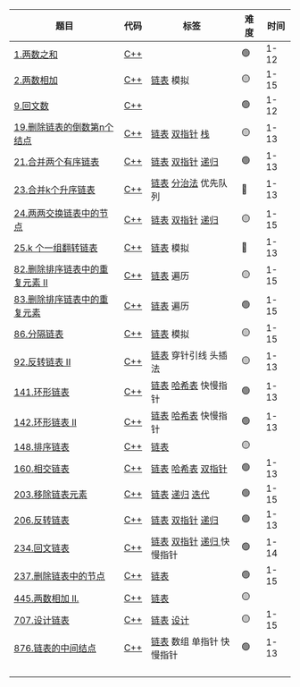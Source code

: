 | 题目                                                         | 代码                                               | 标签                                                        | 难度 | 时间 |
| ------------------------------------------------------------ | -------------------------------------------------- | ----------------------------------------------------------- | ---- | ---- |
| [1.两数之和](leetcode.md#1两数之和)                                     | [C++](1.两数之和.cpp)                              |                                                             | 🟢    | 1-12 |
| [2.两数相加](leetcode.md#2两数相加)                                     | [C++](LinkedList/2两数相加.cpp)                   | [链表](leetcode.md#链表) 模拟                                          | 🟡    | 1-15 |
| [9.回文数](leetcode.md#9回文数)                                         | [C++](9.回文数.cpp)                                |                                                             | 🟢    | 1-12 |
| [19.删除链表的倒数第n个结点](leetcode.md#19删除链表的倒数第n个结点)     | [C++](LinkedList/19.删除链表的倒数第-n-个结点.cpp)            | [链表](leetcode.md#链表) [双指针](leetcode.md#双指针) [栈](leetcode.md#栈)                   | 🟡    | 1-13 |
| [21.合并两个有序链表](leetcode.md#21合并两个有序链表)                   | [C++](LinkedList/21.合并两个有序链表.cpp)                     | [链表](leetcode.md#链表) [双指针](leetcode.md#双指针) [递归](leetcode.md#递归算法)           | 🟢    | 1-13 |
| [23.合并k个升序链表](leetcode.md#23合并k个升序链表)                     | [C++](LinkedList/23.合并k个升序链表.cpp)                      | [链表](leetcode.md#链表) [分治法](leetcode.md#分治法) 优先队列                    | 🔴    | 1-13 |
| [24.两两交换链表中的节点](leetcode.md#24两两交换链表中的节点)           | [C++](LinkedList/24.两两交换链表中的节点.cpp)                 | [链表](leetcode.md#链表) [双指针](leetcode.md#双指针) [递归](leetcode.md#递归算法)           | 🟡    | 1-15 |
| [25.k 个一组翻转链表](leetcode.md#25k个一组翻转链表)                    | [C++](LinkedList/25.k-个一组翻转链表.cpp)                     | [链表](leetcode.md#链表) 模拟                                          | 🔴    | 1-13 |
| [82.删除排序链表中的重复元素 II](leetcode.md#82删除排序链表中的重复元素ii) | [C++](LinkedList/82.删除排序链表中的重复元素-ii.cpp)          | [链表](leetcode.md#链表) 遍历                                          | 🟡    | 1-15 |
| [83.删除排序链表中的重复元素](leetcode.md#83删除排序链表中的重复元素)   | [C++](LinkedList/83.删除排序链表中的重复元素.cpp) | [链表](leetcode.md#链表) 遍历                                          | 🟢    | 1-15 |
| [86.分隔链表](leetcode.md#86分隔链表)                                   | [C++](LinkedList/86.分隔链表.cpp)                 | [链表](leetcode.md#链表) 模拟                                          | 🟡    | 1-15 |
| [92.反转链表 II](leetcode.md#92反转链表ii)                              | [C++](LinkedList/92.反转链表-ii.cpp)                          | [链表](leetcode.md#链表) 穿针引线 头插法                               | 🟡    | 1-13 |
| [141.环形链表](leetcode.md#141环形链表)                                 | [C++](LinkedList/141.环形链表.cpp)                            | [链表](leetcode.md#链表) [哈希表](leetcode.md#哈希表) 快慢指针                    | 🟢    | 1-13 |
| [142.环形链表 II](leetcode.md#142环形链表ii)                            | [C++](LinkedList/142.环形链表-ii.cpp)                         | [链表](leetcode.md#链表) [哈希表](leetcode.md#哈希表) 快慢指针                    | 🟢    | 1-13 |
| [148.排序链表](leetcode.md#148排序链表)                                 | [C++](LinkedList/148.排序链表.cpp)                            | [链表](leetcode.md#链表)                                               | 🟡    |      |
| [160.相交链表](leetcode.md#160相交链表)                                 | [C++](LinkedList/160.相交链表.cpp)                | [链表](leetcode.md#链表) [哈希表](leetcode.md#哈希表) [双指针](leetcode.md#双指针)           | 🟢    | 1-13 |
| [203.移除链表元素](leetcode.md#203移除链表元素)                         | [C++](LinkedList/203.移除链表元素.cpp)                        | [链表](leetcode.md#链表) [递归](leetcode.md#递归算法) [迭代](leetcode.md#迭代)               | 🟢    | 1-15 |
| [206.反转链表](leetcode.md#206反转链表)                                 | [C++](LinkedList/206.反转链表.cpp)                            | [链表](leetcode.md#链表) [双指针](leetcode.md#双指针) [递归](leetcode.md#递归算法)           | 🟢    | 1-13 |
| [234.回文链表](leetcode.md#234回文链表)                                 | [C++](LinkedList/234.回文链表.cpp)                            | [链表](leetcode.md#链表) [双指针](leetcode.md#双指针) [递归 ](leetcode.md#递归算法) 快慢指针 | 🟢    | 1-14 |
| [237.删除链表中的节点](leetcode.md#237删除链表中的节点)                 | [C++](LinkedList/237.删除链表中的节点.cpp)                    | [链表](leetcode.md#链表)                                               | 🟢    | 1-15 |
| [445.两数相加 II.](leetcode.md#445两数相加ii)                           | [C++](LinkedList/445.两数相加-ii.cpp)                         | [链表](leetcode.md#链表)                                               | 🟡    |      |
| [707.设计链表](leetcode.md#707设计链表)                                 | [C++](LinkedList/707.设计链表.cpp)                            | [链表](leetcode.md#链表)  [设计](leetcode.md#设计)                                | 🟡    | 1-15 |
| [876.链表的中间结点](leetcode.md#876链表的中间结点)                     | [C++](LinkedList/876.链表的中间结点.cpp)                      | [链表](leetcode.md#链表) 数组 单指针 快慢指针                          | 🟢    | 1-13 |
|                                                              |                                                    |                                                             |      |      |
|                                                              |                                                    |                                                             |      |      |
|                                                              |                                                    |                                                             |      |      |
|                                                              |                                                    |                                                             |      |      |

